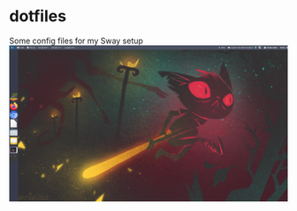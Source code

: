 # dotfiles
Some config files for my Sway setup
![Screenshot](screenshot_2020-05-10_15-06-47_772066765.png)

